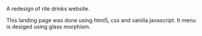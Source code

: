A redesign of rite drinks website.

This landing page was done using html5, css and vanilla javascript. It menu is desiged using glass morphism.
